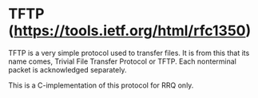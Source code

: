 # TFTP (https://tools.ietf.org/html/rfc1350)

TFTP is a very simple protocol used to transfer files.  It is from
this that its name comes, Trivial File Transfer Protocol or TFTP.
Each nonterminal packet is acknowledged separately.  

This is a C-implementation of this protocol for RRQ only.
